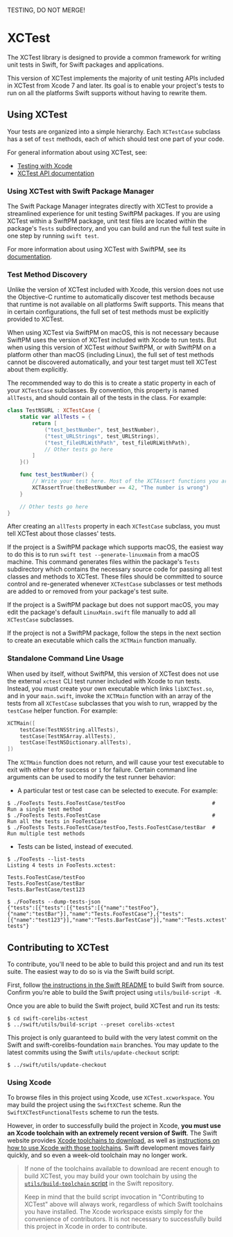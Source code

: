 TESTING, DO NOT MERGE!

# XCTest

The XCTest library is designed to provide a common framework for writing unit tests in Swift, for Swift packages and applications.

This version of XCTest implements the majority of unit testing APIs included in XCTest from Xcode 7 and later. Its goal is to enable your project's tests to run on all the platforms Swift supports without having to rewrite them.

## Using XCTest

Your tests are organized into a simple hierarchy. Each `XCTestCase` subclass has a set of `test` methods, each of which should test one part of your code.

For general information about using XCTest, see:

* [Testing with Xcode](https://developer.apple.com/library/mac/documentation/DeveloperTools/Conceptual/testing_with_xcode/chapters/03-testing_basics.html)
* [XCTest API documentation](https://developer.apple.com/documentation/xctest)

### Using XCTest with Swift Package Manager

The Swift Package Manager integrates directly with XCTest to provide a streamlined experience for unit testing SwiftPM packages. If you are using XCTest within a SwiftPM package, unit test files are located within the package's `Tests` subdirectory, and you can build and run the full test suite in one step by running `swift test`.

For more information about using XCTest with SwiftPM, see its [documentation](https://github.com/apple/swift-package-manager).

### Test Method Discovery

Unlike the version of XCTest included with Xcode, this version does not use the Objective-C runtime to automatically discover test methods because that runtime is not available on all platforms Swift supports. This means that in certain configurations, the full set of test methods must be explicitly provided to XCTest.

When using XCTest via SwiftPM on macOS, this is not necessary because SwiftPM uses the version of XCTest included with Xcode to run tests. But when using this version of XCTest _without_ SwiftPM, or _with_ SwiftPM on a platform other than macOS (including Linux), the full set of test methods cannot be discovered automatically, and your test target must tell XCTest about them explicitly.

The recommended way to do this is to create a static property in each of your `XCTestCase` subclasses. By convention, this property is named `allTests`, and should contain all of the tests in the class. For example:

```swift
class TestNSURL : XCTestCase {
    static var allTests = {
        return [
            ("test_bestNumber", test_bestNumber),
            ("test_URLStrings", test_URLStrings),
            ("test_fileURLWithPath", test_fileURLWithPath),
            // Other tests go here
        ]
    }()

    func test_bestNumber() {
        // Write your test here. Most of the XCTAssert functions you are familiar with are available.
        XCTAssertTrue(theBestNumber == 42, "The number is wrong")
    }

    // Other tests go here
}
```

After creating an `allTests` property in each `XCTestCase` subclass, you must tell XCTest about those classes' tests.

If the project is a SwiftPM package which supports macOS, the easiest way to do this is to run `swift test --generate-linuxmain` from a macOS machine. This command generates files within the package's `Tests` subdirectory which contains the necessary source code for passing all test classes and methods to XCTest. These files should be committed to source control and re-generated whenever `XCTestCase` subclasses or test methods are added to or removed from your package's test suite.

If the project is a SwiftPM package but does not support macOS, you may edit the package's default  `LinuxMain.swift` file manually to add all `XCTestCase` subclasses.

If the project is not a SwiftPM package, follow the steps in the next section to create an executable which calls the `XCTMain` function manually.

### Standalone Command Line Usage

When used by itself, without SwiftPM, this version of XCTest does not use the external `xctest` CLI test runner included with Xcode to run tests. Instead, you must create your own executable which links `libXCTest.so`, and in your `main.swift`, invoke the `XCTMain` function with an array of the tests from all `XCTestCase` subclasses that you wish to run, wrapped by the `testCase` helper function. For example:

```swift
XCTMain([
    testCase(TestNSString.allTests),
    testCase(TestNSArray.allTests),
    testCase(TestNSDictionary.allTests),
])
```

The `XCTMain` function does not return, and will cause your test executable to exit with either `0` for success or `1` for failure. Certain command line arguments can be used to modify the test runner behavior:

* A particular test or test case can be selected to execute. For example:

```
$ ./FooTests Tests.FooTestCase/testFoo                            # Run a single test method
$ ./FooTests Tests.FooTestCase                                    # Run all the tests in FooTestCase
$ ./FooTests Tests.FooTestCase/testFoo,Tests.FooTestCase/testBar  # Run multiple test methods
```
* Tests can be listed, instead of executed.

```
$ ./FooTests --list-tests
Listing 4 tests in FooTests.xctest:

Tests.FooTestCase/testFoo
Tests.FooTestCase/testBar
Tests.BarTestCase/test123

$ ./FooTests --dump-tests-json
{"tests":[{"tests":[{"tests":[{"name":"testFoo"},{"name":"testBar"}],"name":"Tests.FooTestCase"},{"tests":[{"name":"test123"}],"name":"Tests.BarTestCase"}],"name":"Tests.xctest"}],"name":"All tests"}
```

## Contributing to XCTest

To contribute, you'll need to be able to build this project and and run its test suite. The easiest way to do so is via the Swift build script.

First, follow [the instructions in the Swift README](https://github.com/apple/swift/blob/main/README.md) to build Swift from source. Confirm you're able to build the Swift project using `utils/build-script -R`.

Once you are able to build the Swift project, build XCTest and run its tests:

```
$ cd swift-corelibs-xctest
$ ../swift/utils/build-script --preset corelibs-xctest
```

This project is only guaranteed to build with the very latest commit on the Swift and swift-corelibs-foundation `main` branches. You may update to the latest commits using the Swift `utils/update-checkout` script:

```
$ ../swift/utils/update-checkout
```

### Using Xcode

To browse files in this project using Xcode, use `XCTest.xcworkspace`. You may build the project using the `SwiftXCTest` scheme. Run the `SwiftXCTestFunctionalTests` scheme to run the tests.

However, in order to successfully build the project in Xcode, **you must use an Xcode toolchain with an extremely recent version of Swift**. The Swift website provides [Xcode toolchains to download](https://swift.org/download/#latest-development-snapshots), as well as [instructions on how to use Xcode with those toolchains](https://swift.org/download/#apple-platforms). Swift development moves fairly quickly, and so even a week-old toolchain may no longer work.

> If none of the toolchains available to download are recent enough to build XCTest, you may build your own toolchain by using the [`utils/build-toolchain` script](https://github.com/apple/swift/blob/main/utils/build-toolchain) in the Swift repository.
>
> Keep in mind that the build script invocation in "Contributing to XCTest" above will always work, regardless of which Swift toolchains you have installed. The Xcode workspace exists simply for the convenience of contributors. It is not necessary to successfully build this project in Xcode in order to contribute.
